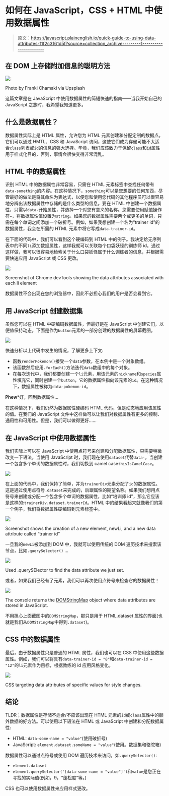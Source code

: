 # 如何在 JavaScript，CSS + HTML 中使用数据属性

> 原文：<https://javascript.plainenglish.io/quick-guide-to-using-data-attributes-f1f2c3161d5f?source=collection_archive---------1----------------------->

## 在 DOM 上存储附加信息的聪明方法

![](img/c5618d1b4e79f24ed191ac7fa2bc109c.png)

Photo by Franki Chamaki via Upsplash

这篇文章是在 JavaScript 中使用数据属性的简短快速的指南——当我开始自己的 JavaScript 之旅时，我希望我知道更多。

## 什么是数据属性？

数据属性实际上是 HTML 属性，允许您为 HTML 元素创建和分配定制的数据点。它们可以通过 HMTL、CSS 和 JavaScript 访问，这使它们成为存储可能不太适合`class`列表或`id`的信息的强大选择。毕竟，我们应该致力于保留`class`和`id`属性用于样式化目的，否则，事情会很快变得非常混乱。

## HTML 中的数据属性

识别 HTML 中的数据属性非常容易，只需在 HTML 元素标签中查找任何带有`data-something`的内容。在这种情况下，`something`可以是您想要的任何东西，尽管最好的做法是将其命名为表达式，以便您和使用您代码的其他程序员可以很容易地分辨出该数据属性中存储的是什么类型的信息。要在 HTML 中创建一个数据属性，只需以`data-`开始属性，并选择一个对您有意义的名称。您需要使用赋值操作符`=`，将数据属性值设置为`string`。如果您的数据属性需要两个或更多的单词，只需在每个单词之间添加一个破折号。例如，如果我想创建一个名为“trainer id”的数据属性，我会在所需的 HTML 元素中将它写成`data-trainer-id`。

在下面的代码中，我们可以看到这个硬编码到 HTML 中的例子。我决定给无序列表中的不同`li`添加数据属性，这样我就可以关联每个口袋妖怪的训练师 id。通过这样做，我可以很容易地检索关于什么口袋妖怪属于什么训练者的信息，并根据需要快速应用 JavaScript 或 CSS 更改。

![](img/68b8552f5b4c13064b2afc80d1be9389.png)

Screenshot of Chrome devTools showing the data attributes associated with each li element

数据属性不会出现在您的浏览器中，因此不必担心我们的用户是否会看到它。

## 用 JavaScript 创建数据集

虽然您可以在 HTML 中硬编码数据属性，但最好是在 JavaScript 中创建它们，以便值保持动态。下面是作为`button`元素的一部分创建的数据属性的屏幕截图。

![](img/5a85292fc52f6d51693d1e5f639d239c.png)

快速分析以上代码中发生的情况，了解更多上下文:

*   函数`renderPokemon()`接受一个`data`参数，在本例中是一个对象数组。
*   该函数然后应用`.forEach()`方法迭代`data`数组中的每个对象。
*   在每次迭代中，我们都要创建一个`li`元素，用该元素的`nickname`和`species`属性填充它，同时创建一个`button`，它的数据属性指向该元素的`id`。在这种情况下，数据属性被称为`data-pokemon-id`。

**Phew***好，回到数据属性…

在这种情况下，我们仍然为数据属性硬编码 HTML 代码，但是动态地应用该属性的值。在我们的 JavaScript 文件中这样做可以让我们对数据属性有更多的控制、通用性和可用性。但是，我们可以做得更好……

## 在 JavaScript 中使用数据属性

我们实际上可以在 JavaScript 中使用点符号来创建和分配数据属性，只需要稍微改变一下语法。当使用 JavaScript 时，我们现在使用`dataset`代替`data-`，当创建一个包含多个单词的数据属性时，我们切换到 camel case`thisIsCamelCase`。

![](img/35f16dada15e1a9c22472968105489f2.png)

在上面的代码中，我们保持了简单，并为`trainerDiv`元素分配了`id`的数据属性。这是通过使用点符号`.dataset`来完成的，后跟属性的期望名称。如果我们想用点符号来创建或分配一个包含多个单词的数据属性，比如“培训师 id”，那么它应该是这样的:`trainerDiv.dataset.trainerId`。HTML 中的结果看起来就像我们的第一个例子，我们将数据属性硬编码到元素标签中。

![](img/04897931ce51f389222c4fac0e08e2f9.png)

Screenshot shows the creation of a new element, newLi, and a new data attribute called “trainer id”

一旦我的`newLi`被添加到 DOM 中，我就可以使用传统的 DOM 遍历技术来搜索该节点，比如`.querySelector()` …

![](img/345ea678c5171bfe0d52580da21de12a.png)

Used .querySElector to find the data attribute we just set.

或者，如果我们已经有了元素，我们可以再次使用点符号来检查它的数据属性！

![](img/541beabc3109c45a0b924cb5b3bb838a.png)

The console returns the [DOMStringMap](https://developer.mozilla.org/en-US/docs/Web/API/DOMStringMap) object where data attributes are stored in JavaScript.

不用担心上面截图中的`DOMStringMap`，那只是用于 HTML.dataset 属性的界面(也就是我们从`DOMStringMap`中得到`.dataset`)。

## CSS 中的数据属性

最后，由于数据属性只是普通的 HTML 属性，我们也可以在 CSS 中使用这些数据属性。例如，我们可以将具有`data-trainer-id = "8"`和`data-trainer-id = "12"`的`li`元素作为目标，根据教练的 id 应用风格变化。

![](img/fe7e2b86440ab15fd385750746122b64.png)

CSS targeting data attributes of specific values for style changes.

## 结论

TLDR；数据属性是存储不适合/不应该出现在 HTML 元素的`id`或`class`属性中的额外数据的好方法。可以使用以下语法在 HTML 或 JavaScript 中创建和分配数据属性:

*   HTML: `data-some-name = "value"`(使用破折号)
*   JavaScript: `element.dataset.someName = "value"`(使用。数据集和骆驼箱)

数据属性可以通过点符号或使用 DOM 遍历技术来访问，如`.querySelector()`:

*   `element.dataset`
*   `element.querySelector('[data-some-name = "value"]')`和`value`是您正在寻找的实际值(例如，9，“蓬松度”等。)

CSS 也可以使用数据属性来应用样式更改。